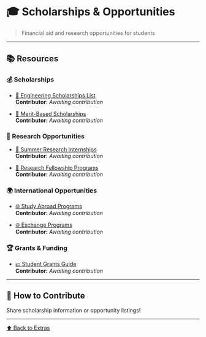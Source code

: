# 🎓 Scholarships & Opportunities

> Financial aid and research opportunities for students

---

## 📚 Resources

### 💰 Scholarships
- [📜 Engineering Scholarships List](https://drive.google.com/...)  
  **Contributor:** *Awaiting contribution*

- [📜 Merit-Based Scholarships](https://drive.google.com/...)  
  **Contributor:** *Awaiting contribution*

### 🔬 Research Opportunities
- [🔬 Summer Research Internships](https://drive.google.com/...)  
  **Contributor:** *Awaiting contribution*

- [🔬 Research Fellowship Programs](https://drive.google.com/...)  
  **Contributor:** *Awaiting contribution*

### 🌍 International Opportunities
- [🌐 Study Abroad Programs](https://drive.google.com/...)  
  **Contributor:** *Awaiting contribution*

- [🌐 Exchange Programs](https://drive.google.com/...)  
  **Contributor:** *Awaiting contribution*

### 🏆 Grants & Funding
- [💵 Student Grants Guide](https://drive.google.com/...)  
  **Contributor:** *Awaiting contribution*

---

## 🤝 How to Contribute

Share scholarship information or opportunity listings!

---

[⬆️ Back to Extras](../README.md)
